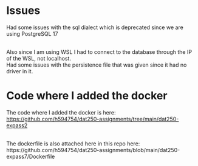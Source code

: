 # Issues 
Had some issues with the sql dialect which is deprecated since we are using PostgreSQL 17

<br>
Also since I am using WSL I had to connect to the database through the IP of the WSL, not localhost. 

<br>
Had some issues with the persistence file that was given since it had no driver in it. 


# Code where I added the docker
The code where I added the docker is here: https://github.com/h594754/dat250-assignments/tree/main/dat250-expass2

<br>
The dockerfile is also attached here in this repo here: https://github.com/h594754/dat250-assignments/blob/main/dat250-expass7/Dockerfile
